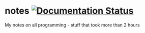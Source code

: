 # notes [![Documentation Status](https://readthedocs.org/projects/kusti8s-notes/badge/?version=latest)](http://kusti8s-notes.readthedocs.io/en/latest/?badge=latest)
My notes on all programming - stuff that took more than 2 hours
